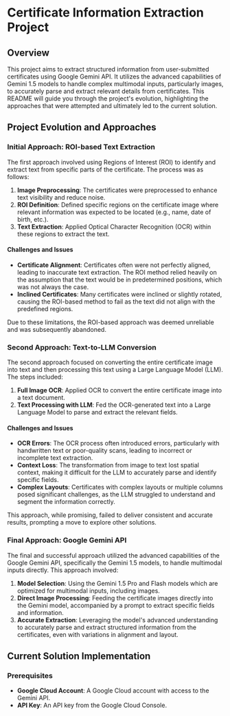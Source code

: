 # Certificate Information Extraction Project

## Overview

This project aims to extract structured information from user-submitted certificates using Google Gemini API. It utilizes the advanced capabilities of Gemini 1.5 models to handle complex multimodal inputs, particularly images, to accurately parse and extract relevant details from certificates. This README will guide you through the project's evolution, highlighting the approaches that were attempted and ultimately led to the current solution.

## Project Evolution and Approaches

### Initial Approach: ROI-based Text Extraction

The first approach involved using Regions of Interest (ROI) to identify and extract text from specific parts of the certificate. The process was as follows:

1. **Image Preprocessing**: The certificates were preprocessed to enhance text visibility and reduce noise.
2. **ROI Definition**: Defined specific regions on the certificate image where relevant information was expected to be located (e.g., name, date of birth, etc.).
3. **Text Extraction**: Applied Optical Character Recognition (OCR) within these regions to extract the text.

#### Challenges and Issues

- **Certificate Alignment**: Certificates often were not perfectly aligned, leading to inaccurate text extraction. The ROI method relied heavily on the assumption that the text would be in predetermined positions, which was not always the case.
- **Inclined Certificates**: Many certificates were inclined or slightly rotated, causing the ROI-based method to fail as the text did not align with the predefined regions.

Due to these limitations, the ROI-based approach was deemed unreliable and was subsequently abandoned.

### Second Approach: Text-to-LLM Conversion

The second approach focused on converting the entire certificate image into text and then processing this text using a Large Language Model (LLM). The steps included:

1. **Full Image OCR**: Applied OCR to convert the entire certificate image into a text document.
2. **Text Processing with LLM**: Fed the OCR-generated text into a Large Language Model to parse and extract the relevant fields.

#### Challenges and Issues

- **OCR Errors**: The OCR process often introduced errors, particularly with handwritten text or poor-quality scans, leading to incorrect or incomplete text extraction.
- **Context Loss**: The transformation from image to text lost spatial context, making it difficult for the LLM to accurately parse and identify specific fields.
- **Complex Layouts**: Certificates with complex layouts or multiple columns posed significant challenges, as the LLM struggled to understand and segment the information correctly.

This approach, while promising, failed to deliver consistent and accurate results, prompting a move to explore other solutions.

### Final Approach: Google Gemini API

The final and successful approach utilized the advanced capabilities of the Google Gemini API, specifically the Gemini 1.5 models, to handle multimodal inputs directly. This approach involved:

1. **Model Selection**: Using the Gemini 1.5 Pro and Flash models which are optimized for multimodal inputs, including images.
2. **Direct Image Processing**: Feeding the certificate images directly into the Gemini model, accompanied by a prompt to extract specific fields and information.
3. **Accurate Extraction**: Leveraging the model's advanced understanding to accurately parse and extract structured information from the certificates, even with variations in alignment and layout.

## Current Solution Implementation

### Prerequisites

- **Google Cloud Account**: A Google Cloud account with access to the Gemini API.
- **API Key**: An API key from the Google Cloud Console.

